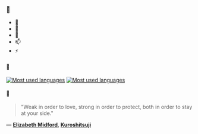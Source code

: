### 👋

- 🔭
- 🌱
- 💬
- 📫
- ⚡

#### 🧏

[![Most used languages](https://github-readme-stats-aynah.vercel.app/api/top-langs/?username=aynh&theme=solarized-dark&langs_count=6&layout=compact&hide_title=true)](https://github.com/anuraghazra/github-readme-stats#gh-dark-mode-only)
[![Most used languages](https://github-readme-stats-aynah.vercel.app/api/top-langs/?username=aynh&theme=solarized-light&langs_count=6&layout=compact&hide_title=true)](https://github.com/anuraghazra/github-readme-stats#gh-light-mode-only)

#### 💬

> "Weak in order to love, strong in order to protect, both in order to stay at your side."

&mdash; [**Elizabeth Midford**](https://myanimelist.net/character.php?q=Elizabeth%20Midford&cat=character), [**Kuroshitsuji**](https://myanimelist.net/search/all?q=Kuroshitsuji&cat=all)

